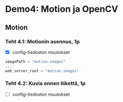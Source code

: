 # Demo4: Motion ja OpenCV

## Motion

### Teht 4.1: Motionin asennus, 1p

- [x] config-tiedoston muutokset

```py
imagePath = "motion-images"
...
web_server_root = "motion-images"
```

### Teht 4.2: Kuvia ennen liikettä, 1p

- [ ] config-tiedoston muutokset

